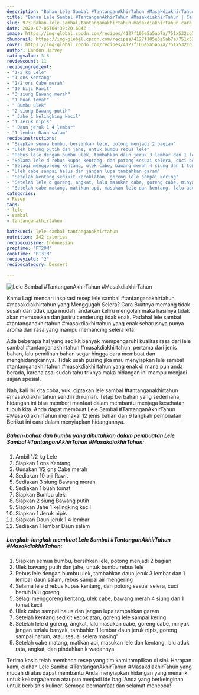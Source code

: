 ```yaml
---
description: "Bahan Lele Sambal #TantanganAkhirTahun #MasakdiakhirTahun | Cara Buat Lele Sambal #TantanganAkhirTahun #MasakdiakhirTahun Yang Mudah Dan Praktis"
title: "Bahan Lele Sambal #TantanganAkhirTahun #MasakdiakhirTahun | Cara Buat Lele Sambal #TantanganAkhirTahun #MasakdiakhirTahun Yang Mudah Dan Praktis"
slug: 973-bahan-lele-sambal-tantanganakhirtahun-masakdiakhirtahun-cara-buat-lele-sambal-tantanganakhirtahun-masakdiakhirtahun-yang-mudah-dan-praktis
date: 2020-07-06T04:39:20.684Z
image: https://img-global.cpcdn.com/recipes/4127f105e5a5ab7a/751x532cq70/lele-sambal-tantanganakhirtahun-masakdiakhirtahun-foto-resep-utama.jpg
thumbnail: https://img-global.cpcdn.com/recipes/4127f105e5a5ab7a/751x532cq70/lele-sambal-tantanganakhirtahun-masakdiakhirtahun-foto-resep-utama.jpg
cover: https://img-global.cpcdn.com/recipes/4127f105e5a5ab7a/751x532cq70/lele-sambal-tantanganakhirtahun-masakdiakhirtahun-foto-resep-utama.jpg
author: Landon Harvey
ratingvalue: 3.3
reviewcount: 11
recipeingredient:
- "1/2 kg Lele"
- "1 ons Kentang"
- "1/2 ons Cabe merah"
- "10 biji Rawit"
- "3 siung Bawang merah"
- "1 buah tomat"
- " Bumbu ulek"
- "2 siung Bawang putih"
- " Jahe 1 kelingking kecil"
- "1 Jeruk nipis"
- " Daun jeruk 1 4 lembar"
- "1 lembar Daun salam"
recipeinstructions:
- "Siapkan semua bumbu, bersihkan lele, potong menjadi 2 bagian"
- "Ulek bawang putih dan jahe, untuk bumbu rebus lele"
- "Rebus lele dengan bumbu ulek, tambahkan daun jeruk 3 lembar dan 1 lembar daun salam, rebus sampai air mengering"
- "Selama lele d rebus kupas kentang, dan potong sesuai selera, cuci bersih lalu goreng"
- "Selagi menggoreng kentang, ulek cabe, bawang merah 4 siung dan 1 tomat kecil"
- "Ulek cabe sampai halus dan jangan lupa tambahkan garam"
- "Setelah kentang sedikit kecoklatan, goreng lele sampai kering"
- "Setelah lele d goreng, angkat, lalu masukan cabe, goreng cabe, minyak jangan terlalu banyak, tambahkn 1 lembar daun jeruk nipis, goreng sampai harum, atau sesuai selera masing&#34;"
- "Setelah cabe matang, matikan api, masukan lele dan kentang, lalu aduk rata, angkat, dan pindahkan k wadahnya"
categories:
- Resep
tags:
- lele
- sambal
- tantanganakhirtahun

katakunci: lele sambal tantanganakhirtahun 
nutrition: 242 calories
recipecuisine: Indonesian
preptime: "PT20M"
cooktime: "PT31M"
recipeyield: "2"
recipecategory: Dessert

---
```



![Lele Sambal #TantanganAkhirTahun #MasakdiakhirTahun](https://img-global.cpcdn.com/recipes/4127f105e5a5ab7a/751x532cq70/lele-sambal-tantanganakhirtahun-masakdiakhirtahun-foto-resep-utama.jpg)

Kamu Lagi mencari inspirasi resep lele sambal #tantanganakhirtahun #masakdiakhirtahun yang Menggugah Selera? Cara Buatnya memang tidak susah dan tidak juga mudah. andaikan keliru mengolah maka hasilnya tidak akan memuaskan dan justru cenderung tidak enak. Padahal lele sambal #tantanganakhirtahun #masakdiakhirtahun yang enak seharusnya punya aroma dan rasa yang mampu memancing selera kita.



Ada beberapa hal yang sedikit banyak mempengaruhi kualitas rasa dari lele sambal #tantanganakhirtahun #masakdiakhirtahun, pertama dari jenis bahan, lalu pemilihan bahan segar hingga cara membuat dan menghidangkannya. Tidak usah pusing jika mau menyiapkan lele sambal #tantanganakhirtahun #masakdiakhirtahun yang enak di mana pun anda berada, karena asal sudah tahu triknya maka hidangan ini mampu menjadi sajian spesial.


Nah, kali ini kita coba, yuk, ciptakan lele sambal #tantanganakhirtahun #masakdiakhirtahun sendiri di rumah. Tetap berbahan yang sederhana, hidangan ini bisa memberi manfaat dalam membantu menjaga kesehatan tubuh kita. Anda dapat membuat Lele Sambal #TantanganAkhirTahun #MasakdiakhirTahun memakai 12 jenis bahan dan 9 langkah pembuatan. Berikut ini cara dalam menyiapkan hidangannya.

<!--inarticleads1-->

##### Bahan-bahan dan bumbu yang dibutuhkan dalam pembuatan Lele Sambal #TantanganAkhirTahun #MasakdiakhirTahun:

1. Ambil 1/2 kg Lele
1. Siapkan 1 ons Kentang
1. Gunakan 1/2 ons Cabe merah
1. Sediakan 10 biji Rawit
1. Sediakan 3 siung Bawang merah
1. Sediakan 1 buah tomat
1. Siapkan  Bumbu ulek:
1. Siapkan 2 siung Bawang putih
1. Siapkan  Jahe 1 kelingking kecil
1. Siapkan 1 Jeruk nipis
1. Siapkan  Daun jeruk 1 4 lembar
1. Sediakan 1 lembar Daun salam




<!--inarticleads2-->

##### Langkah-langkah membuat Lele Sambal #TantanganAkhirTahun #MasakdiakhirTahun:

1. Siapkan semua bumbu, bersihkan lele, potong menjadi 2 bagian
1. Ulek bawang putih dan jahe, untuk bumbu rebus lele
1. Rebus lele dengan bumbu ulek, tambahkan daun jeruk 3 lembar dan 1 lembar daun salam, rebus sampai air mengering
1. Selama lele d rebus kupas kentang, dan potong sesuai selera, cuci bersih lalu goreng
1. Selagi menggoreng kentang, ulek cabe, bawang merah 4 siung dan 1 tomat kecil
1. Ulek cabe sampai halus dan jangan lupa tambahkan garam
1. Setelah kentang sedikit kecoklatan, goreng lele sampai kering
1. Setelah lele d goreng, angkat, lalu masukan cabe, goreng cabe, minyak jangan terlalu banyak, tambahkn 1 lembar daun jeruk nipis, goreng sampai harum, atau sesuai selera masing&#34;
1. Setelah cabe matang, matikan api, masukan lele dan kentang, lalu aduk rata, angkat, dan pindahkan k wadahnya




Terima kasih telah membaca resep yang tim kami tampilkan di sini. Harapan kami, olahan Lele Sambal #TantanganAkhirTahun #MasakdiakhirTahun yang mudah di atas dapat membantu Anda menyiapkan hidangan yang menarik untuk keluarga/teman ataupun menjadi ide bagi Anda yang berkeinginan untuk berbisnis kuliner. Semoga bermanfaat dan selamat mencoba!
